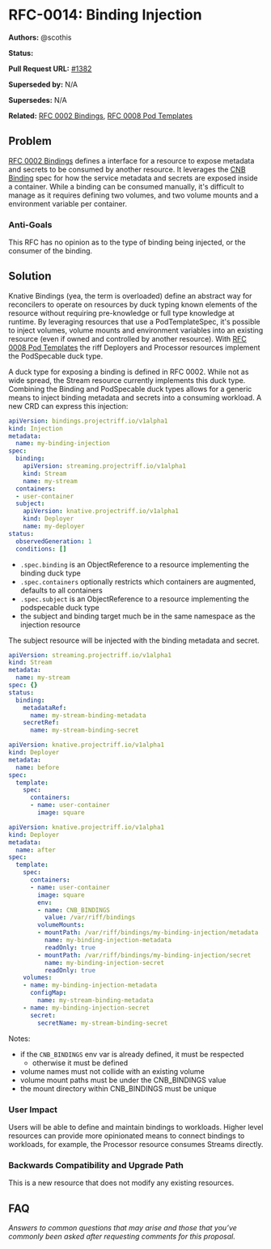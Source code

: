 # RFC-0014: Binding Injection

**Authors:** @scothis

**Status:**

**Pull Request URL:** [#1382](https://github.com/projectriff/riff/pull/1382)

**Superseded by:** N/A

**Supersedes:** N/A

**Related:** [RFC 0002 Bindings](./rfc-0002-bindings.md), [RFC 0008 Pod Templates](./rfc-0008-pod-templates.md)


## Problem

[RFC 0002 Bindings](./rfc-0002-bindings.md) defines a interface for a resource to expose metadata and secrets to be consumed by another resource. It leverages the [CNB Binding](https://github.com/buildpack/spec/blob/master/extensions/bindings.md) spec for how the service metadata and secrets are exposed inside a container. While a binding can be consumed manually, it's difficult to manage as it requires defining two volumes, and two volume mounts and a environment variable per container.

### Anti-Goals

This RFC has no opinion as to the type of binding being injected, or the consumer of the binding.

## Solution

Knative Bindings (yea, the term is overloaded) define an abstract way for reconcilers to operate on resources by duck typing known elements of the resource without requiring pre-knowledge or full type knowledge at runtime. By leveraging resources that use a PodTemplateSpec, it's possible to inject volumes, volume mounts and environment variables into an existing resource (even if owned and controlled by another resource). With [RFC 0008 Pod Templates](./rfc-0008-pod-templates.md) the riff Deployers and Processor resources implement the PodSpecable duck type.

A duck type for exposing a binding is defined in RFC 0002. While not as wide spread, the Stream resource currently implements this duck type. Combining the Binding and PodSpecable duck types allows for a generic means to inject binding metadata and secrets into a consuming workload. A new CRD can express this injection:

```yaml
apiVersion: bindings.projectriff.io/v1alpha1
kind: Injection
metadata:
  name: my-binding-injection
spec:
  binding:
    apiVersion: streaming.projectriff.io/v1alpha1
    kind: Stream
    name: my-stream
  containers:
  - user-container
  subject:
    apiVersion: knative.projectriff.io/v1alpha1
    kind: Deployer
    name: my-deployer
status:
  observedGeneration: 1
  conditions: []
```

- `.spec.binding` is an ObjectReference to a resource implementing the binding duck type
- `.spec.containers` optionally restricts which containers are augmented, defaults to all containers
- `.spec.subject` is an ObjectReference to a resource implementing the podspecable duck type
- the subject and binding target much be in the same namespace as the injection resource

The subject resource will be injected with the binding metadata and secret.

```yaml
apiVersion: streaming.projectriff.io/v1alpha1
kind: Stream
metadata:
  name: my-stream
spec: {}
status:
  binding:
    metadataRef:
      name: my-stream-binding-metadata
    secretRef:
      name: my-stream-binding-secret
```

```yaml
apiVersion: knative.projectriff.io/v1alpha1
kind: Deployer
metadata:
  name: before
spec:
  template:
    spec:
      containers:
      - name: user-container
        image: square
```

```yaml
apiVersion: knative.projectriff.io/v1alpha1
kind: Deployer
metadata:
  name: after
spec:
  template:
    spec:
      containers:
      - name: user-container
        image: square
        env:
        - name: CNB_BINDINGS
          value: /var/riff/bindings
        volumeMounts:
        - mountPath: /var/riff/bindings/my-binding-injection/metadata
          name: my-binding-injection-metadata
          readOnly: true
        - mountPath: /var/riff/bindings/my-binding-injection/secret
          name: my-binding-injection-secret
          readOnly: true
    volumes:
    - name: my-binding-injection-metadata
      configMap:
        name: my-stream-binding-metadata
    - name: my-binding-injection-secret
      secret:
        secretName: my-stream-binding-secret
```

Notes:
- if the `CNB_BINDINGS` env var is already defined, it must be respected
  - otherwise it must be defined
- volume names must not collide with an existing volume
- volume mount paths must be under the CNB_BINDINGS value
- the mount directory within CNB_BINDINGS must be unique

### User Impact

Users will be able to define and maintain bindings to workloads. Higher level resources can provide more opinionated means to connect bindings to workloads, for example, the Processor resource consumes Streams directly.

### Backwards Compatibility and Upgrade Path

This is a new resource that does not modify any existing resources.

## FAQ
*Answers to common questions that may arise and those that you’ve commonly been asked after requesting comments for this proposal.*
